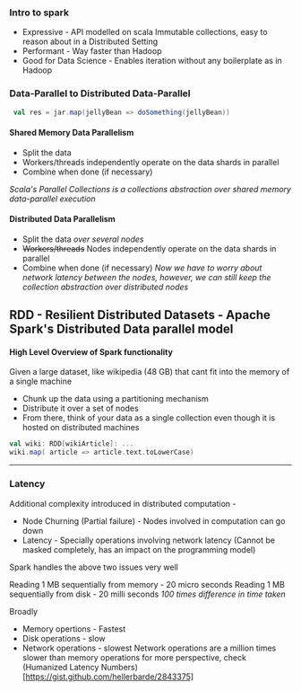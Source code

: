 ### Intro to spark

+ Expressive - API modelled on scala Immutable collections, easy to reason about in a Distributed Setting
+ Performant - Way faster than Hadoop
+ Good for Data Science - Enables iteration without any boilerplate as in Hadoop

### Data-Parallel to Distributed Data-Parallel

```scala
 val res = jar.map(jellyBean => doSomething(jellyBean))
 ```
 
 #### Shared Memory Data Parallelism
 + Split the data
 + Workers/threads independently operate on the data shards in parallel
 + Combine when done (if necessary)
 
 *Scala's Parallel Collections is a collections abstraction over shared memory data-parallel execution*
 
 
 #### Distributed Data Parallelism
 + Split the data *over several nodes*
 + ~~Workers/threads~~ Nodes independently operate on the data shards in parallel
 + Combine when done (if necessary)
 *Now we have to worry about network latency between the nodes, however, we can still keep the collection abstraction over distributed nodes*
 
 ## RDD - Resilient Distributed Datasets - Apache Spark's Distributed Data parallel model
 
 #### High Level Overview of Spark functionality
 Given a large dataset, like wikipedia (48 GB) that cant fit into the memory of a single machine
 + Chunk up the data using a partitioning mechanism
 + Distribute it over a set of nodes
 + From there, think of your data as a single collection even though it is hosted on distributed machines 
 
 ```scala
 val wiki: RDD[wikiArticle]: ...
 wiki.map( article => article.text.toLowerCase)
 ```
 ___
 
 
 ### Latency
 
 Additional complexity introduced in distributed computation -
 + Node Churning (Partial failure) - Nodes involved in computation can go down
 + Latency - Specially operations involving network latency (Cannot be masked completely, has an impact on the programming model)
 
 Spark handles the above two issues very well
 
 Reading 1 MB sequentially from memory - 20 micro seconds
 Reading 1 MB sequentially from disk - 20 milli seconds
 *100 times difference in time taken*
 
 Broadly
 + Memory opertions - Fastest
 + Disk operations - slow
 + Network operations - slowest
 Network operations are a million times slower than memory operations for more perspective, check (Humanized Latency Numbers)[https://gist.github.com/hellerbarde/2843375]
 
 
 
